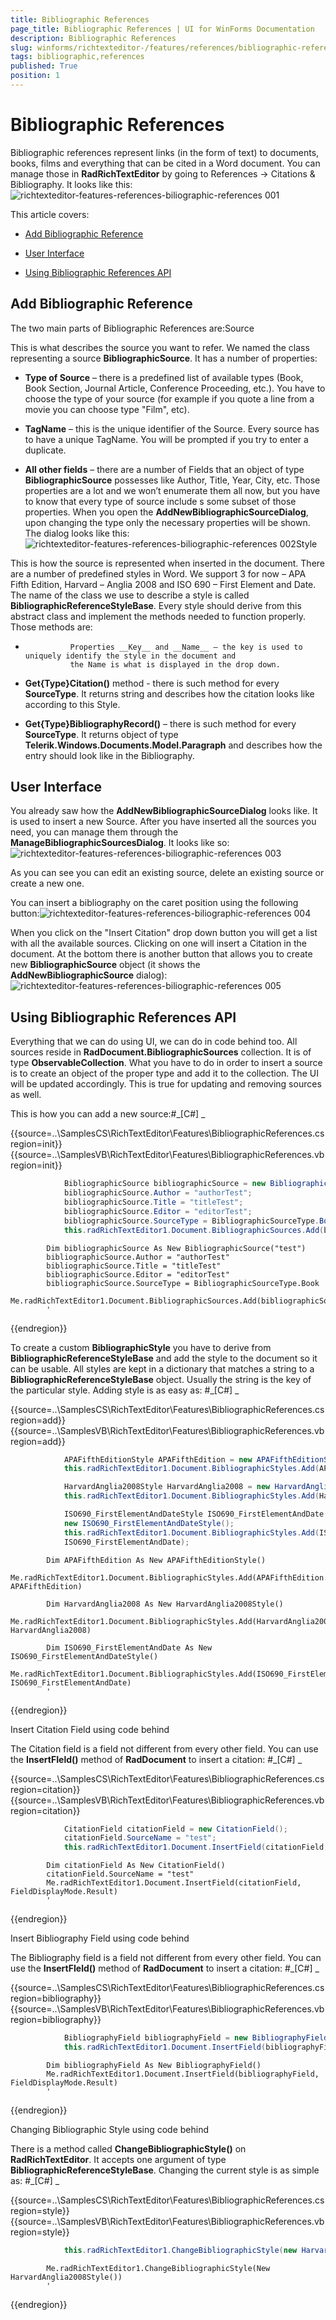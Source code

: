 ```yaml
---
title: Bibliographic References
page_title: Bibliographic References | UI for WinForms Documentation
description: Bibliographic References
slug: winforms/richtexteditor-/features/references/bibliographic-references
tags: bibliographic,references
published: True
position: 1
---
```


# Bibliographic References



Bibliographic references represent links (in the form of text) to documents, books, films and everything that can be cited in a Word document.
        You can manage those in __RadRichTextEditor__ by going to References -> Citations & Bibliography. It looks like this:
      ![richtexteditor-features-references-biliographic-references 001](images/richtexteditor-features-references-biliographic-references001.png)

This article covers:

* [Add Bibliographic Reference](#add-bibliographic-reference)

* [User Interface](#user-interface)

* [Using Bibliographic References API](#using-bibliographic-references-api)

## Add Bibliographic Reference

The two main parts of Bibliographic References are:Source

This is what describes the source you want to refer. We named the class representing a source __BibliographicSource__.
              It has a number of properties:
            

* __Type of Source__ – there is a predefined list of available types (Book, Book Section, Journal Article, Conference Proceeding, etc.).
                  You have to choose the type of your source (for example if you quote a line from a movie you can choose type "Film", etc).
                

* __TagName__ – this is the unique identifier of the Source. Every source has to have a unique TagName. You will be prompted if you try to
                  enter a duplicate.
                

* __All other fields__ – there are a number of Fields that an object of type __BibliographicSource__ possesses like Author,
                  Title, Year, City, etc. Those properties are a lot and we won’t enumerate them all now, but you have to know that every type of source include
                  s some subset of those properties. When you open the __AddNewBibliographicSourceDialog__, upon changing the type only the
                  necessary properties will be shown. The dialog looks like this:
                ![richtexteditor-features-references-biliographic-references 002](images/richtexteditor-features-references-biliographic-references002.png)Style

This is how the source is represented when inserted in the document. There are a number of predefined styles in Word. We support 3 for now –
              APA Fifth Edition, Harvard – Anglia 2008 and ISO 690 – First Element and Date. The name of the class we use to describe a style is called
              __BibliographicReferenceStyleBase__. Every style should derive from this abstract class and implement the methods needed
              to function properly. Those methods are:
            

* 
                Properties __Key__ and __Name__ – the key is used to uniquely identify the style in the document and
                the Name is what is displayed in the drop down.
              

* __Get{Type}Citation()__  method -  there is such method for every __SourceType__. It returns string and
                describes how the citation looks like according to this Style.
              

* __Get{Type}BibliographyRecord()__ – there is such method for every __SourceType__. It returns object of
                type __Telerik.Windows.Documents.Model.Paragraph__ and describes how the entry should look like in the Bibliography.
              

## User Interface

You already saw how the __AddNewBibliographicSourceDialog__ looks like. It is used to insert a new Source. After you have inserted
          all the sources you need, you can manage them through the __ManageBibliographicSourcesDialog__. It looks like so:
        ![richtexteditor-features-references-biliographic-references 003](images/richtexteditor-features-references-biliographic-references003.png)

As you can see you can edit an existing source, delete an existing source or create a new one.

You can insert a bibliography on the caret position using the following button:![richtexteditor-features-references-biliographic-references 004](images/richtexteditor-features-references-biliographic-references004.png)

When you click on the "Insert Citation" drop down button you will get a list with all the available sources. Clicking on one will insert a Citation in
          the document. At the bottom there is another button that allows you to create new __BibliographicSource__ object
          (it shows the __AddNewBibliographicSource__ dialog):
        ![richtexteditor-features-references-biliographic-references 005](images/richtexteditor-features-references-biliographic-references005.png)

## Using Bibliographic References API

Everything that we can do using UI, we can do in code behind too. All sources reside in __RadDocument.BibliographicSources__
          collection. It is of type __ObservableCollection<BibliographicSource>__. What you have to do in order to insert a source
          is to create an object of the proper type and add it to the collection. The UI will be updated accordingly. This is true for updating and removing
          sources as well.
        

This is how you can add a new source:#_[C#] _

	



{{source=..\SamplesCS\RichTextEditor\Features\BibliographicReferences.cs region=init}} 
{{source=..\SamplesVB\RichTextEditor\Features\BibliographicReferences.vb region=init}} 

````C#
            BibliographicSource bibliographicSource = new BibliographicSource("test");
            bibliographicSource.Author = "authorTest";
            bibliographicSource.Title = "titleTest";
            bibliographicSource.Editor = "editorTest";
            bibliographicSource.SourceType = BibliographicSourceType.Book;
            this.radRichTextEditor1.Document.BibliographicSources.Add(bibliographicSource);
````
````VB.NET
        Dim bibliographicSource As New BibliographicSource("test")
        bibliographicSource.Author = "authorTest"
        bibliographicSource.Title = "titleTest"
        bibliographicSource.Editor = "editorTest"
        bibliographicSource.SourceType = BibliographicSourceType.Book
        Me.radRichTextEditor1.Document.BibliographicSources.Add(bibliographicSource)
        '
````

{{endregion}} 




To create a custom __BibliographicStyle__ you have to derive from __BibliographicReferenceStyleBase__ and
          add the style to the document so it can be usable. All styles are kept in a dictionary that matches a string to a
          __BibliographicReferenceStyleBase__ object. Usually the string is the key of the particular style. Adding style is as easy as:
        #_[C#] _

	



{{source=..\SamplesCS\RichTextEditor\Features\BibliographicReferences.cs region=add}} 
{{source=..\SamplesVB\RichTextEditor\Features\BibliographicReferences.vb region=add}} 

````C#
            APAFifthEditionStyle APAFifthEdition = new APAFifthEditionStyle();
            this.radRichTextEditor1.Document.BibliographicStyles.Add(APAFifthEdition.Key, APAFifthEdition);

            HarvardAnglia2008Style HarvardAnglia2008 = new HarvardAnglia2008Style();
            this.radRichTextEditor1.Document.BibliographicStyles.Add(HarvardAnglia2008.Key, HarvardAnglia2008);

            ISO690_FirstElementAndDateStyle ISO690_FirstElementAndDate =
            new ISO690_FirstElementAndDateStyle();
            this.radRichTextEditor1.Document.BibliographicStyles.Add(ISO690_FirstElementAndDate.Key,
            ISO690_FirstElementAndDate);
````
````VB.NET
        Dim APAFifthEdition As New APAFifthEditionStyle()
        Me.radRichTextEditor1.Document.BibliographicStyles.Add(APAFifthEdition.Key, APAFifthEdition)

        Dim HarvardAnglia2008 As New HarvardAnglia2008Style()
        Me.radRichTextEditor1.Document.BibliographicStyles.Add(HarvardAnglia2008.Key, HarvardAnglia2008)

        Dim ISO690_FirstElementAndDate As New ISO690_FirstElementAndDateStyle()
        Me.radRichTextEditor1.Document.BibliographicStyles.Add(ISO690_FirstElementAndDate.Key, ISO690_FirstElementAndDate)
        '
````

{{endregion}} 


Insert Citation Field using code behind

The Citation field is a field not different from every other field. You can use the __InsertFIeld()__ method of
              __RadDocument__ to insert a citation:
            #_[C#] _

	



{{source=..\SamplesCS\RichTextEditor\Features\BibliographicReferences.cs region=citation}} 
{{source=..\SamplesVB\RichTextEditor\Features\BibliographicReferences.vb region=citation}} 

````C#
            CitationField citationField = new CitationField();
            citationField.SourceName = "test";
            this.radRichTextEditor1.Document.InsertField(citationField, FieldDisplayMode.Result);
````
````VB.NET
        Dim citationField As New CitationField()
        citationField.SourceName = "test"
        Me.radRichTextEditor1.Document.InsertField(citationField, FieldDisplayMode.Result)
        '
````

{{endregion}} 


Insert Bibliography Field using code behind

The Bibliography field is a field not different from every other field. You can use the __InsertFIeld()__ method of
              __RadDocument__ to insert a citation:
            #_[C#] _

	



{{source=..\SamplesCS\RichTextEditor\Features\BibliographicReferences.cs region=bibliography}} 
{{source=..\SamplesVB\RichTextEditor\Features\BibliographicReferences.vb region=bibliography}} 

````C#
            BibliographyField bibliographyField = new BibliographyField();
            this.radRichTextEditor1.Document.InsertField(bibliographyField, FieldDisplayMode.Result);
````
````VB.NET
        Dim bibliographyField As New BibliographyField()
        Me.radRichTextEditor1.Document.InsertField(bibliographyField, FieldDisplayMode.Result)
        '
````

{{endregion}} 


Changing Bibliographic Style using code behind

There is a method called __ChangeBibliographicStyle()__ on __RadRichTextEditor__. It accepts one
              argument of type __BibliographicReferenceStyleBase__. Changing the current style is as simple as:
            #_[C#] _

	



{{source=..\SamplesCS\RichTextEditor\Features\BibliographicReferences.cs region=style}} 
{{source=..\SamplesVB\RichTextEditor\Features\BibliographicReferences.vb region=style}} 

````C#
            this.radRichTextEditor1.ChangeBibliographicStyle(new HarvardAnglia2008Style());
````
````VB.NET
        Me.radRichTextEditor1.ChangeBibliographicStyle(New HarvardAnglia2008Style())
        '
````

{{endregion}} 



